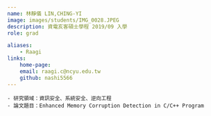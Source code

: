 ```yaml
---
name: 林靜儀 LIN,CHING-YI
image: images/students/IMG_0028.JPEG
description: 資電亥客碩士學程 2019/09 入學
role: grad

aliases:
    - Raagi
links:
    home-page:
    email: raagi.c@ncyu.edu.tw
    github: nashi5566
---
```

    - 研究領域：資訊安全、系統安全、逆向工程
    - 論文題目：Enhanced Memory Corruption Detection in C/C++ Program
